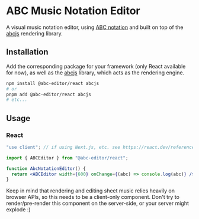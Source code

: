 # ABC Music Notation Editor

A visual music notation editor, using [ABC notation](https://abcnotation.com/) and built on top of the [abcjs](https://github.com/paulrosen/abcjs) rendering library.

## Installation

Add the corresponding package for your framework (only React available for now), as well as the [abcjs](https://github.com/paulrosen/abcjs) library, which acts as the rendering engine.

```bash
npm install @abc-editor/react abcjs
# or
pnpm add @abc-editor/react abcjs
# etc...
```

## Usage

### React

```jsx
"use client"; // if using Next.js, etc. see https://react.dev/reference/react/use-client

import { ABCEditor } from "@abc-editor/react";

function AbcNotationEditor() {
  return <ABCEditor width={600} onChange={(abc) => console.log(abc)} />;
}
```

Keep in mind that rendering and editing sheet music relies heavily on browser APIs, so this needs to be a client-only component. Don't try to render/pre-render this component on the server-side, or your server might explode :)
